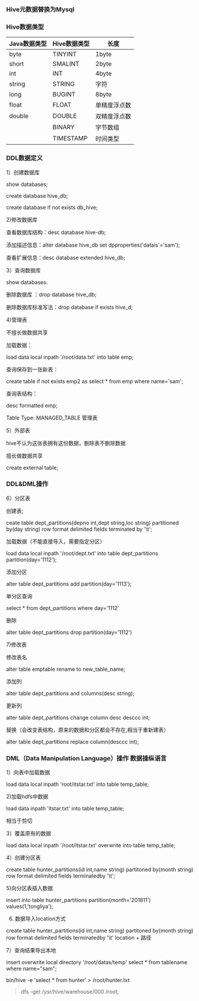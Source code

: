 ### Hive元数据替换为Mysql



### Hive数据类型



| Java数据类型 | Hive数据类型 | 长度         |
| ------------ | ------------ | ------------ |
| byte         | TINYINT      | 1byte        |
| short        | SMALINT      | 2byte        |
| int          | INT          | 4byte        |
| string       | STRING       | 字符         |
| long         | BUGINT       | 8byte        |
| float        | FLOAT        | 单精度浮点数 |
| double       | DOUBLE       | 双精度浮点数 |
|              | BINARY       | 字节数组     |
|              | TIMESTAMP    | 时间类型     |



### DDL数据定义

1）创建数据库

show databases;

create database hive_db;

create database if not exists db_hive;

2)修改数据库

查看数据库结构：desc database hive-db;

添加描述信息：alter database hive_db set dpproperties('datais'='sam');

查看扩展信息：desc database extended hive_db;

3）查询数据库

show databases.

删除数据库 ：drop database hive_db;

删除数据库标准写法：drop database if exists hive_d;

4)管理表

不擅长做数据共享

加载数据：

load data local inpath '/root/data.txt' into table emp;

查询保存到一张新表：

create table if not exists emp2 as select * from emp where  name='sam';

查询表结构：

desc formatted emp;

Table Type: MANAGED_TABLE  管理表

5）外部表

hive不认为这张表拥有这份数据，删除表不删除数据

擅长做数据共享

create external table;

### DDL&DML操作

6）分区表

创建表;

ceate table dept_partitions(depno int,dept string,loc string) partitioned by(day string) row format delimited fields terminated by  '\t';

加载数据（不能直接导入，需要指定分区）

load data local inpath '/root/dept.txt' into table dept_partitions partition(day='1112');

添加分区

alter table dept_partitions add partition(day='1113');

单分区查询

select * from dept_partitions where day='1112'

删除

alter table dept_partitions drop partition(day='1112')

7)修改表

修改表名

alter table emptable rename to new_table_name;

添加列

alter table dept_partitions and columns(desc string);

更新列

alter table dept_partitions change column desc desccc int;

替换（会改变表结构，原来的数据和分区都会不存在,相当于重新建表）

alter table dept_partitions replace  column(desccc int);

### DML（Data Manipulation Language）操作   数据操纵语言

1）向表中加载数据

load data local inpath 'root/itstar.txt' into table temp_table;

2)加载hdfs中数据

load data inpath 'itstar.txt' into table temp_table;

相当于剪切

3）覆盖原有的数据

load data local inpath '/root/itstar.txt' overwrite into table temp_table;

4）创建分区表

create table hunter_partitions(id int,name string) partitoned by(month string)  row format delimited fields terminatedby '\t';

5)向分区表插入数据

insert into table hunter_partitions partition(month='201811') values(1,'tongliya');

6) 数据导入location方式

create table hunter_partitions(id int,name string) partitoned by(month string)  row format delimited fields terminatedby '\t'  location + 路径

7）查询结果导出本地

insert overwrite local directory '/root/datas/temp' select * from tablename where name="sam";

bin/hive -e 'select * from hunter' > /root/hunter.txt

> dfs -get /ysr/hive/warehouse/000 /root;



